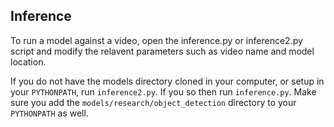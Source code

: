 ## Inference

To run a model against a video, open the inference.py or inference2.py script and modify the relavent parameters such as video name and model location.

If you do not have the models directory cloned in your computer, or setup in your `PYTHONPATH`, run `inference2.py`. If you so then run `inference.py`. Make sure you add the `models/research/object_detection` directory to your `PYTHONPATH` as well.